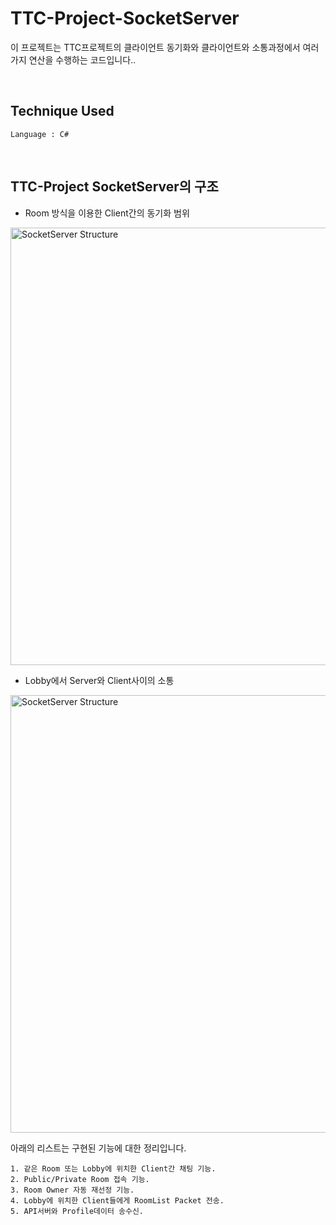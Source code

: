 # TTC-Project-SocketServer

이 프로젝트는 TTC프로젝트의 클라이언트 동기화와 클라이언트와 소통과정에서 여러가지 연산을 수행하는 코드입니다..

<br/>

## Technique Used
```
Language : C#
```
<br/>

## TTC-Project SocketServer의 구조

- Room 방식을 이용한 Client간의 동기화 범위

<img width="700" alt="SocketServer Structure" src="https://user-images.githubusercontent.com/46314169/106367931-b3043980-6389-11eb-8f54-071ef2db1b86.png"/>
<br/>

- Lobby에서 Server와 Client사이의 소통  

<img width="700" alt="SocketServer Structure" src="https://user-images.githubusercontent.com/46314169/106368685-ded5ee00-638e-11eb-90d3-dab1db99b09b.png"/>
<br/>

아래의 리스트는 구현된 기능에 대한 정리입니다.

```
1. 같은 Room 또는 Lobby에 위치한 Client간 채팅 기능.
2. Public/Private Room 접속 기능.
3. Room Owner 자동 재선정 기능.
4. Lobby에 위치한 Client들에게 RoomList Packet 전송.
5. API서버와 Profile데이터 송수신.
```
